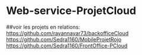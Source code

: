 # Web-service-ProjetCloud

##voir les projets en relations:
https://github.com/rayannayar73/backofficeCloud
https://github.com/Sedra1160/MobileProjetRojo
https://github.com/Sedra1160/FrontOffice-PCloud
